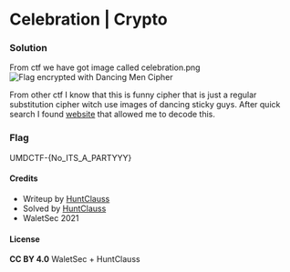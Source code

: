 # Celebration | Crypto

### Solution

From ctf we have got image called celebration.png
<img alt="Flag encrypted with Dancing Men Cipher" src="https://umdctf.io/files/5b5236fe2ae3e28d346025a685b82c4a/celebration.png?token=eyJ1c2VyX2lkIjozNzYsInRlYW1faWQiOjE3MywiZmlsZV9pZCI6OTV9.YILM6Q.HRoM1vHKudA__otg481P3Fp9SNk" />

From other ctf I know that this is funny cipher that is just a regular substitution cipher witch use images of dancing sticky guys.
After quick search I found [website](https://www.dcode.fr/dancing-men-cipher) that allowed me to decode this.

### Flag

UMDCTF-{No_ITS_A_PARTYYY}

#### Credits

- Writeup by [HuntClauss](https://ctftime.org/user/106464)
- Solved by [HuntClauss](https://ctftime.org/user/106464)
- WaletSec 2021

#### License

**CC BY 4.0** WaletSec + HuntClauss